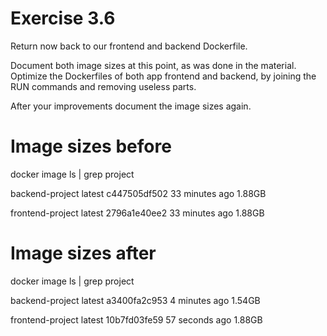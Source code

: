 # Exercise 3.6
Return now back to our frontend and backend Dockerfile.

Document both image sizes at this point, as was done in the material. Optimize the Dockerfiles of both app frontend and backend, by joining the RUN commands and removing useless parts.

After your improvements document the image sizes again.

# Image sizes before
docker image ls | grep project

backend-project     latest      c447505df502     33 minutes ago      1.88GB

frontend-project    latest      2796a1e40ee2     33 minutes ago      1.88GB

# Image sizes after
docker image ls | grep project

backend-project     latest      a3400fa2c953     4 minutes ago       1.54GB

frontend-project    latest      10b7fd03fe59     57 seconds ago      1.88GB